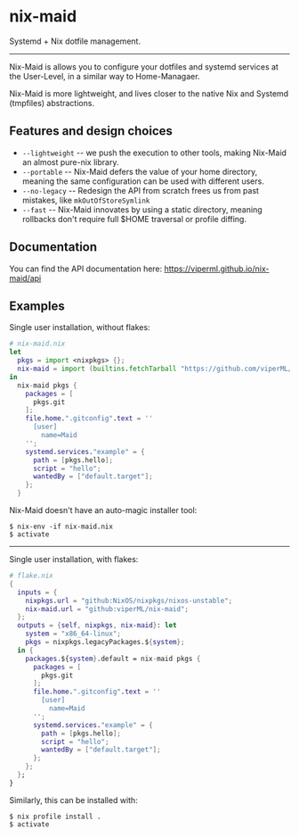 # nix-maid

Systemd + Nix dotfile management.

---

Nix-Maid is allows you to configure your dotfiles and systemd services at the User-Level, in a similar way to Home-Managaer.

Nix-Maid is more lightweight, and lives closer to the native Nix and Systemd (tmpfiles) abstractions.

## Features and design choices

- `--lightweight` -- we push the execution to other tools, making Nix-Maid an almost pure-nix library.
- `--portable` -- Nix-Maid defers the value of your home directory, meaning the same configuration can be used with different users.
- `--no-legacy` -- Redesign the API from scratch frees us from past mistakes, like `mkOutOfStoreSymlink`
- `--fast` -- Nix-Maid innovates by using a static directory, meaning rollbacks don't require full $HOME traversal or profile diffing.


## Documentation

You can find the API documentation here: https://viperml.github.io/nix-maid/api


## Examples

Single user installation, without flakes:

```nix
# nix-maid.nix
let
  pkgs = import <nixpkgs> {};
  nix-maid = import (builtins.fetchTarball "https://github.com/viperML/wrapper-manager/archive/refs/heads/master.tar.gz");
in
  nix-maid pkgs {
    packages = [
      pkgs.git
    ];
    file.home.".gitconfig".text = ''
      [user]
        name=Maid
    '';
    systemd.services."example" = {
      path = [pkgs.hello];
      script = "hello";
      wantedBy = ["default.target"];
    };
  }
```

Nix-Maid doesn't have an auto-magic installer tool:

```
$ nix-env -if nix-maid.nix
$ activate
```

---

Single user installation, with flakes:

```nix
# flake.nix
{
  inputs = {
    nixpkgs.url = "github:NixOS/nixpkgs/nixos-unstable";
    nix-maid.url = "github:viperML/nix-maid";
  };
  outputs = {self, nixpkgs, nix-maid}: let
    system = "x86_64-linux";
    pkgs = nixpkgs.legacyPackages.${system};
  in {
    packages.${system}.default = nix-maid pkgs {
      packages = [
        pkgs.git
      ];
      file.home.".gitconfig".text = ''
        [user]
          name=Maid
      '';
      systemd.services."example" = {
        path = [pkgs.hello];
        script = "hello";
        wantedBy = ["default.target"];
      };
    };
  };
}
```

Similarly, this can be installed with:

```
$ nix profile install .
$ activate
```
